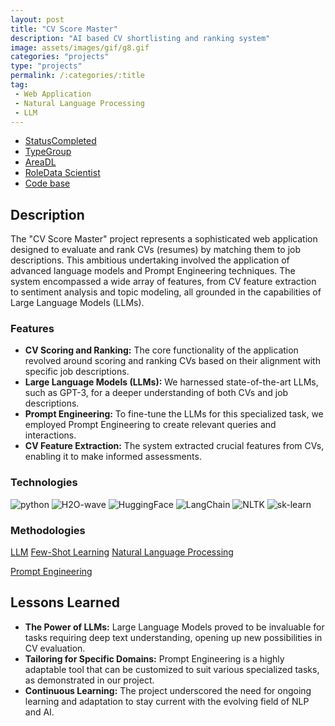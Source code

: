 ```yaml
---
layout: post
title: "CV Score Master"
description: "AI based CV shortlisting and ranking system"
image: assets/images/gif/g8.gif
categories: "projects"
type: "projects"
permalink: /:categories/:title
tag:
 - Web Application
 - Natural Language Processing
 - LLM
---
```


<div id="main">
	<section id='second'>
		<div class="inner no-padding">
			<div class="tag-container">
                    <ul class="actions">
                        <li><a href="#" class="button special small disable">Status</a><a href="#" class="button small disable">Completed</a></li>
                        <li><a href="#" class="button special small disable">Type</a><a href="#" class="button small disable">Group</a></li>
                        <li><a href="#" class="button special small disable">Area</a><a href="#" class="button small disable">DL</a></li>
						<li><a href="#" class="button special small disable">Role</a><a href="#" class="button small disable">Data Scientist</a></li>
						<li><a href="#" class="button special small disable"><i class="fab fa-github"></i></a><a href="https://github.com/nipdep/CVScoreMaster" class="button small">Code base</a></li>
                    </ul>
            </div>
			<div>
				<h2>Description</h2>
				<p>The "CV Score Master" project represents a sophisticated web application designed to evaluate and rank CVs (resumes) by matching them to job descriptions. This ambitious undertaking involved the application of advanced language models and Prompt Engineering techniques. The system encompassed a wide array of features, from CV feature extraction to sentiment analysis and topic modeling, all grounded in the capabilities of Large Language Models (LLMs).</p>
					<h3>Features</h3>
					<ul class='fa-ul'>
						<li><i class="fa-li fa fa-check-square"></i><b>CV Scoring and Ranking:</b> The core functionality of the application revolved around scoring and ranking CVs based on their alignment with specific job descriptions.</li>
						<li><i class="fa-li fa fa-check-square"></i><b>Large Language Models (LLMs):</b> We harnessed state-of-the-art LLMs, such as GPT-3, for a deeper understanding of both CVs and job descriptions.</li>
						<li><i class="fa-li fa fa-check-square"></i><b>Prompt Engineering:</b> To fine-tune the LLMs for this specialized task, we employed Prompt Engineering to create relevant queries and interactions.</li>
						<li><i class="fa-li fa fa-check-square"></i><b>CV Feature Extraction:</b> The system extracted crucial features from CVs, enabling it to make informed assessments.</li>
					</ul>
			</div>
			<div class="row">
				<div class="6u 12u$(small)">
					<h3>Technologies</h3>
					<div class='logos-container'>
						<img src="{{site.baseurl}}/assets/images/logos/python.png" alt="python" class="logos">
						<img src="{{site.baseurl}}/assets/images/logos/h2o_wave.png" alt="H2O-wave" class="logos">
						<img src="{{site.baseurl}}/assets/images/logos/huggingface.png" alt="HuggingFace" class="logos">
						<img src="{{site.baseurl}}/assets/images/logos/langchain.png" alt="LangChain" class="logos">
						<img src="{{site.baseurl}}/assets/images/logos/nltk.png" alt="NLTK" class="logos">
						<img src="{{site.baseurl}}/assets/images/logos/sk_learn.png" alt="sk-learn" class="logos">
					</div>
				</div>
				<div class="6u$ 12u$(small) ">
					<h3>Methodologies</h3>
					<p>
					  <a href="#" class="button small disable">LLM</a>
					  <a href="#" class="button small disable">Few-Shot Learning</a>
					  <a href="#" class="button small disable">Natural Language Processing</a></p>
					  <a href="#" class="button small disable">Prompt Engineering</a>
					</p>
				</div>
			</div>
		</div>
	</section>
	<section id='third'>
		<div class="inner no-padding">
			<!-- <div>
				<h2>Project Visualization</h2>
				<div id="slider">  
					<div class="slides">  
					<img src="https://hhsbanner.com/wp-content/uploads/2019/03/victoria_falls-900x300.jpg" width="100%" />
					</div>
					<div class="slides">  
					<img src="https://blog.cognifit.com/wp-content/uploads/2019/11/hiking-900x300.jpg" width="100%" />
					</div>
					<div class="slides">  
					<img src="https://travelfree.info/wp-content/uploads/2018/02/croatia-waterfall-in-deep-forest-of-Cr-12755165-900x300.jpg" width="100%" />
					</div> 
					<div class="slides">  
					<img src="https://www.piemonturismo.it/site/wp-content/uploads/2014/07/13-laghi-grande.jpg" width="100%" />
					</div> 
					<div class="slides">  
					<img src="https://improvephotography.com/wp-content/uploads/2017/09/Julian-Baird-20170914-3-900px.jpg" width="100%" />
					</div>  
				</div>
				<script src="{{ site.baseurl }}assets/js/image_slider.js"></script>
			</div> -->
			<div>
				<h2>Lessons Learned</h2>
				<ul class='fa-ul'>
					<li><i class="fa-li fa fa-check-square"></i><b>The Power of LLMs:</b> Large Language Models proved to be invaluable for tasks requiring deep text understanding, opening up new possibilities in CV evaluation.</li>
					<li><i class="fa-li fa fa-check-square"></i><b>Tailoring for Specific Domains:</b> Prompt Engineering is a highly adaptable tool that can be customized to suit various specialized tasks, as demonstrated in our project.</li>
					<li><i class="fa-li fa fa-check-square"></i><b>Continuous Learning:</b> The project underscored the need for ongoing learning and adaptation to stay current with the evolving field of NLP and AI.</li>
				</ul>
			</div>
		</div>
	</section>
</div>



	

